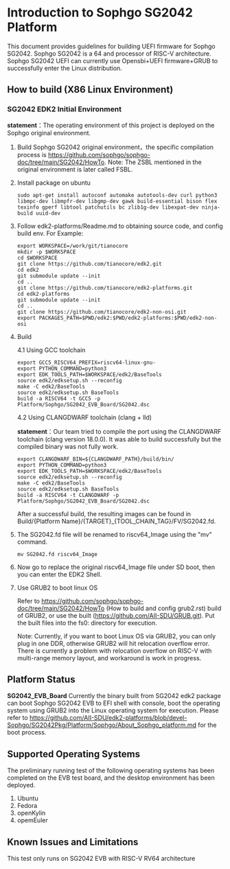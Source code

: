 # Introduction to Sophgo SG2042 Platform

This document provides guidelines for building UEFI firmware for Sophgo SG2042.
Sophgo SG2042 is a 64 and processor of RISC-V architecture.
Sophgo SG2042 UEFI can currently use Opensbi+UEFI firmware+GRUB to successfully enter the Linux distribution.

## How to build (X86 Linux Environment)

### SG2042 EDK2 Initial Environment

**statement**：The operating environment of this project is deployed on the Sophgo original environment.

1. Build Sophgo SG2042 original environment，the specific compilation process is https://github.com/sophgo/sophgo-doc/tree/main/SG2042/HowTo.
   Note: The ZSBL mentioned in the original environment is later called FSBL.
2. Install package on ubuntu

   ```
   sudo apt-get install autoconf automake autotools-dev curl python3 libmpc-dev libmpfr-dev libgmp-dev gawk build-essential bison flex texinfo gperf libtool patchutils bc zlib1g-dev libexpat-dev ninja-build uuid-dev
   ```
3. Follow edk2-platforms/Readme.md to obtaining source code, and config build env. For Example:

   ```
   export WORKSPACE=/work/git/tianocore
   mkdir -p $WORKSPACE
   cd $WORKSPACE
   git clone https://github.com/tianocore/edk2.git
   cd edk2
   git submodule update --init
   cd ..
   git clone https://github.com/tianocore/edk2-platforms.git
   cd edk2-platforms
   git submodule update --init
   cd ..
   git clone https://github.com/tianocore/edk2-non-osi.git
   export PACKAGES_PATH=$PWD/edk2:$PWD/edk2-platforms:$PWD/edk2-non-osi
   ```
4. Build

   4.1 Using GCC toolchain

   ```
   export GCC5_RISCV64_PREFIX=riscv64-linux-gnu-
   export PYTHON_COMMAND=python3
   export EDK_TOOLS_PATH=$WORKSPACE/edk2/BaseTools
   source edk2/edksetup.sh --reconfig
   make -C edk2/BaseTools
   source edk2/edksetup.sh BaseTools
   build -a RISCV64 -t GCC5 -p Platform/Sophgo/SG2042_EVB_Board/SG2042.dsc
   ```

   4.2 Using CLANGDWARF toolchain (clang + lld)

   **statement**：Our team tried to compile the port using the CLANGDWARF toolchain (clang version 18.0.0). It was able to build successfully but the compiled binary was not fully work.

   ```
   export CLANGDWARF_BIN=${CLANGDWARF_PATH}/build/bin/
   export PYTHON_COMMAND=python3
   export EDK_TOOLS_PATH=$WORKSPACE/edk2/BaseTools
   source edk2/edksetup.sh --reconfig
   make -C edk2/BaseTools
   source edk2/edksetup.sh BaseTools
   build -a RISCV64 -t CLANGDWARF -p Platform/Sophgo/SG2042_EVB_Board/SG2042.dsc
   ```

   After a successful build, the resulting images can be found in Build/{Platform Name}/{TARGET}_{TOOL_CHAIN_TAG}/FV/SG2042.fd.
5. The SG2042.fd file will be renamed to riscv64_Image using the "mv" command.

   ```
   mv SG2042.fd riscv64_Image
   ```
6. Now go to replace the original riscv64_Image file under SD boot, then you can enter the EDK2 Shell.
7. Use GRUB2 to boot linux OS

   Refer to https://github.com/sophgo/sophgo-doc/tree/main/SG2042/HowTo (How to build and config grub2.rst) build of GRUB2, or use the built (https://github.com/AII-SDU/GRUB.git). Put the built files into the fs0: directory for execution.

   Note: Currently, if you want to boot Linux OS via GRUB2, you can only plug in one DDR, otherwise GRUB2 will hit relocation overflow error. There is currently a problem with relocation overflow on RISC-V with multi-range memory layout, and workaround is work in progress.

## Platform Status

**SG2042_EVB_Board** Currently the binary built from SG2042 edk2 package can boot Sophgo SG2042 EVB to EFI shell with console, boot the operating system using GRUB2 into the Linux operating system for execution. Please refer to
https://github.com/AII-SDU/edk2-platforms/blob/devel-Sophgo/SG2042Pkg/Platform/Sophgo/About_Sophgo_platform.md for the boot process.

## Supported Operating Systems

The preliminary running test of the following operating systems has been completed on the EVB test board, and the desktop environment has been deployed.

1. Ubuntu
2. Fedora
3. openKylin
4. opemEuler

## Known Issues and Limitations

This test only runs on SG2042 EVB with RISC-V RV64 architecture
